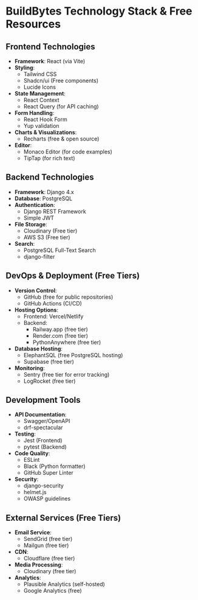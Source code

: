 # BuildBytes Technology Stack & Free Resources

## Frontend Technologies

- **Framework**: React (via Vite)
- **Styling**:
  - Tailwind CSS
  - Shadcn/ui (Free components)
  - Lucide Icons
- **State Management**:
  - React Context
  - React Query (for API caching)
- **Form Handling**:
  - React Hook Form
  - Yup validation
- **Charts & Visualizations**:
  - Recharts (free & open source)
- **Editor**:
  - Monaco Editor (for code examples)
  - TipTap (for rich text)

## Backend Technologies

- **Framework**: Django 4.x
- **Database**: PostgreSQL
- **Authentication**:
  - Django REST Framework
  - Simple JWT
- **File Storage**:
  - Cloudinary (Free tier)
  - AWS S3 (Free tier)
- **Search**:
  - PostgreSQL Full-Text Search
  - django-filter

## DevOps & Deployment (Free Tiers)

- **Version Control**:
  - GitHub (free for public repositories)
  - GitHub Actions (CI/CD)
- **Hosting Options**:
  - Frontend: Vercel/Netlify
  - Backend:
    - Railway.app (free tier)
    - Render.com (free tier)
    - PythonAnywhere (free tier)
- **Database Hosting**:
  - ElephantSQL (free PostgreSQL hosting)
  - Supabase (free tier)
- **Monitoring**:
  - Sentry (free tier for error tracking)
  - LogRocket (free tier)

## Development Tools

- **API Documentation**:
  - Swagger/OpenAPI
  - drf-spectacular
- **Testing**:
  - Jest (Frontend)
  - pytest (Backend)
- **Code Quality**:
  - ESLint
  - Black (Python formatter)
  - GitHub Super Linter
- **Security**:
  - django-security
  - helmet.js
  - OWASP guidelines

## External Services (Free Tiers)

- **Email Service**:
  - SendGrid (free tier)
  - Mailgun (free tier)
- **CDN**:
  - Cloudflare (free tier)
- **Media Processing**:
  - Cloudinary (free tier)
- **Analytics**:
  - Plausible Analytics (self-hosted)
  - Google Analytics (free)
